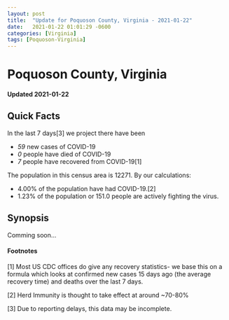 ```yaml
---
layout: post
title:  "Update for Poquoson County, Virginia - 2021-01-22"
date:   2021-01-22 01:01:29 -0600
categories: [Virginia]
tags: [Poquoson-Virginia]
---
```


# Poquoson County, Virginia
#### Updated 2021-01-22

## Quick Facts

In the last 7 days[3] we project there have been
- *59* new cases of COVID-19
- *0* people have died of COVID-19
- *7* people have recovered from COVID-19[1]

The population in this census area is 12271. By our calculations:
- 4.00% of the population have had COVID-19.[2]
- 1.23% of the population or 151.0 people are actively fighting the virus.

## Synopsis

Comming soon...


#### Footnotes

[1] Most US CDC offices do give any recovery statistics- we base this on a formula which looks at confirmed new cases
15 days ago (the average recovery time) and deaths over the last 7 days.

[2] Herd Immunity is thought to take effect at around ~70-80%

[3] Due to reporting delays, this data may be incomplete.
 
    